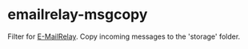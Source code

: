 emailrelay-msgcopy
==================

Filter for [E-MailRelay](http://emailrelay.sourceforge.net/). Copy incoming messages to the 'storage' folder.
